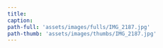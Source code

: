 ```yaml
---
title:
caption:
path-full: 'assets/images/fulls/IMG_2187.jpg'
path-thumb: 'assets/images/thumbs/IMG_2187.jpg'
---
```

